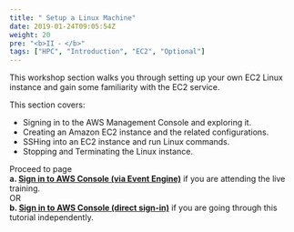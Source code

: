 ```yaml
---
title: " Setup a Linux Machine"
date: 2019-01-24T09:05:54Z
weight: 20
pre: "<b>II ⁃ </b>"
tags: ["HPC", "Introduction", "EC2", "Optional"]
---
```


This workshop section walks you through setting up your own EC2 Linux instance and gain some familiarity with the EC2 service.

This section covers:

- Signing in to the AWS Management Console and exploring it.
- Creating an Amazon EC2 instance and the related configurations.
- SSHing into an EC2 instance and run Linux commands.
- Stopping and Terminating the Linux instance.  

Proceed to page  
**a.	[Sign in to AWS Console (via Event Engine)](http://slchen-lab-training.s3-website-ap-southeast-1.amazonaws.com/02-setup-ec2/02-eventengine.html)** if you are attending the live training.  
OR  
**b.	[Sign in to AWS Console (direct sign-in)](http://slchen-lab-training.s3-website-ap-southeast-1.amazonaws.com/02-setup-ec2/03-aws-console-login.html)** if you are going through this tutorial independently.  
